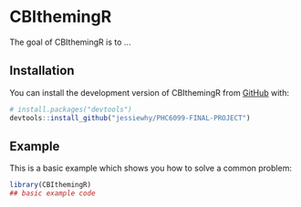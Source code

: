 
# CBIthemingR

<!-- badges: start -->
<!-- badges: end -->

The goal of CBIthemingR is to ...

## Installation

You can install the development version of CBIthemingR from [GitHub](https://github.com/) with:

``` r
# install.packages("devtools")
devtools::install_github("jessiewhy/PHC6099-FINAL-PROJECT")
```

## Example

This is a basic example which shows you how to solve a common problem:

``` r
library(CBIthemingR)
## basic example code
```

